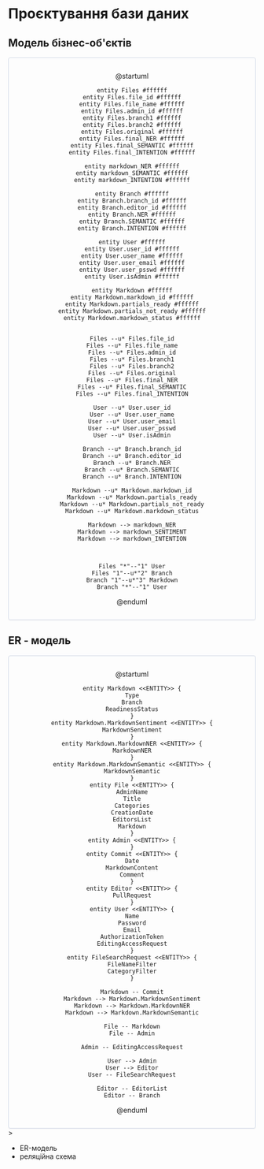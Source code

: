 # Проєктування бази даних


## Модель бізнес-об'єктів

<center style="
    border-radius:4px;
    border: 1px solid #cfd7e6;
    box-shadow: 0 1px 3px 0 rgba(89,105,129,.05), 0 1px 1px 0 rgba(0,0,0,.025);
    padding: 1em;"
>

@startuml

    entity Files #ffffff
    entity Files.file_id #ffffff
    entity Files.file_name #ffffff
    entity Files.admin_id #ffffff
    entity Files.branch1 #ffffff
    entity Files.branch2 #ffffff
    entity Files.original #ffffff
    entity Files.final_NER #ffffff
    entity Files.final_SEMANTIC #ffffff
    entity Files.final_INTENTION #ffffff
    
    entity markdown_NER #ffffff
    entity markdown_SEMANTIC #ffffff
    entity markdown_INTENTION #ffffff

    entity Branch #ffffff
    entity Branch.branch_id #ffffff
    entity Branch.editor_id #ffffff
    entity Branch.NER #ffffff
    entity Branch.SEMANTIC #ffffff
    entity Branch.INTENTION #ffffff

    entity User #ffffff
    entity User.user_id #ffffff
    entity User.user_name #ffffff
    entity User.user_email #ffffff
    entity User.user_psswd #ffffff
    entity User.isAdmin #ffffff
    
    entity Markdown #ffffff
    entity Markdown.markdown_id #ffffff
    entity Markdown.partials_ready #ffffff
    entity Markdown.partials_not_ready #ffffff
    entity Markdown.markdown_status #ffffff
    
    
    Files --u* Files.file_id
    Files --u* Files.file_name
    Files --u* Files.admin_id
    Files --u* Files.branch1
    Files --u* Files.branch2
    Files --u* Files.original
    Files --u* Files.final_NER
    Files --u* Files.final_SEMANTIC
    Files --u* Files.final_INTENTION
    
    User --u* User.user_id
    User --u* User.user_name
    User --u* User.user_email
    User --u* User.user_psswd
    User --u* User.isAdmin
    
    Branch --u* Branch.branch_id
    Branch --u* Branch.editor_id
    Branch --u* Branch.NER
    Branch --u* Branch.SEMANTIC
    Branch --u* Branch.INTENTION
    
    Markdown --u* Markdown.markdown_id
    Markdown --u* Markdown.partials_ready
    Markdown --u* Markdown.partials_not_ready
    Markdown --u* Markdown.markdown_status
    
    Markdown --> markdown_NER
    Markdown --> markdown_SENTIMENT
    Markdown --> markdown_INTENTION
    
    
    
    Files "*"--"1" User
    Files "1"--u*"2" Branch
    Branch "1"--u*"3" Markdown
    Branch "*"--"1" User
        
@enduml

</center>

## ER - модель

<center style="
    border-radius:4px;
    border: 1px solid #cfd7e6;
    box-shadow: 0 1px 3px 0 rgba(89,105,129,.05), 0 1px 1px 0 rgba(0,0,0,.025);
    padding: 1em;"
>

@startuml
    
    entity Markdown <<ENTITY>> {
    Type
    Branch
    ReadinessStatus
    }
    entity Markdown.MarkdownSentiment <<ENTITY>> {
    MarkdownSentiment
    }
    entity Markdown.MarkdownNER <<ENTITY>> {
    MarkdownNER
    }
    entity Markdown.MarkdownSemantic <<ENTITY>> {
    MarkdownSemantic
    }
    entity File <<ENTITY>> {
    AdminName
    Title
    Categories
    CreationDate
    EditorsList
    Markdown
    }
    entity Admin <<ENTITY>> {
    }
    entity Commit <<ENTITY>> {
    Date
    MarkdownContent
    Comment
    }
    entity Editor <<ENTITY>> {
    PullRequest
    }
    entity User <<ENTITY>> {
    Name
    Password
    Email
    AuthorizationToken
    EditingAccessRequest
    }
    entity FileSearchRequest <<ENTITY>> {
    FileNameFilter
    CategoryFilter
    }

    Markdown -- Commit
    Markdown --> Markdown.MarkdownSentiment
    Markdown --> Markdown.MarkdownNER
    Markdown --> Markdown.MarkdownSemantic
    
    File -- Markdown
    File -- Admin
    
    Admin -- EditingAccessRequest
    
    User --> Admin
    User --> Editor
    User -- FileSearchRequest
    
    Editor -- EditorList
    Editor -- Branch



@enduml

</center>>

- ER-модель
- реляційна схема

